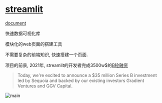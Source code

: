 # [streamlit](https://streamlit.io/)

[document](https://docs.streamlit.io/library/get-started)

快速数据可视化库

模块化的web页面的搭建工具

不需要复杂的前端知识, 快速搭建一个页面.

项目的前景, 2021年, streamlit的开发者完成3500w$的[B轮融资](https://blog.streamlit.io/our-35-million-series-b/)

> Today, we're excited to announce a $35 million Series B investment led by Sequoia and backed by our existing investors Gradient Ventures and GGV Capital.

![main](https://docs.streamlit.io/30days.png)
